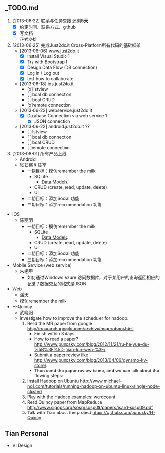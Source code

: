 ## _TODO.md

1. [2013-06-22] 联系与任务交接 还剩**5天**
	- [x] 约定时间、联系方式、github
	- [x] 写文档
	- [ ] 正式交接
2. [2013-06-25] 完成Just2do.it Cross-Platform所有代码的基础框架 
	- [2013-06-06] www.just2do.it
		- [x] Install Visual Studio 1
		- [x] Try with Bootstrap 1
		- [x] Design Data Flow (DB connection)
		- [x] Log in / Log out
		- [x] test how to collaborate
	- [2013-06-18] ios.just2do.it
		- [x]listview 
		- [ ]local db connection
		- [ ]local CRUD
		- [x]remote connection
	- [2013-06-22] webservice.just2do.it 
		- [x] Database Connection via web service 1
		     - [x] JSON connection
	- [2013-06-22] android.just2do.it ??
		- [ ]listview 
		- [ ]local db connection
		- [ ]local CRUD
		- [ ]remote connection
3. [2013-08-01] 所有产品上线
	- Android 
    - 张艺枥 & 陈军
      - 一期目标：模仿remember the milk
        - SQLite
          - [Data Models](https://github.com/just2do-it/www.just2do.it/wiki/Models).
        - CRUD (create, read, update, delete)
        - UI
      - 二期目标：添加Social 功能
      - 三期目标：添加recommendation 功能
  - iOS
    - 陈丽羽
      - 一期目标：模仿remember the milk
        - SQLite
          - [Data Models](https://github.com/just2do-it/www.just2do.it/wiki/Models).
        - CRUD (create, read, update, delete)
        - UI
      - 二期目标：添加Social 功能
      - 三期目标：添加recommendation 功能
  - Mobile Service (web service)
    - 朱栩甲
      - 如何通过Windows Azure 访问数据库，对于某用户的查询返回相应的记录？数据交互的格式是JSON
  - Web
    - 潘天
    - 模仿remember the milk
  - H-Quincy
	  - 武晓阳
    - investigate how to improve the scheduler for hadoop.
        1. Read the MR paper from google http://research.google.com/archive/mapreduce.html
            - Finish within 3 days. 
            - How to read a paper? http://www.puncsky.com/blog/2012/11/21/ru-he-yue-du-%5B%3F%5D-pian-lun-wen-%3F/
            - Submit a paper review like http://www.puncsky.com/blog/2013/04/06/dynamo-kv-store/.
            - Then send the paper review to me, and we can talk about the flowing steps:
        2. Install Hadoop on Ubuntu http://www.michael-noll.com/tutorials/running-hadoop-on-ubuntu-linux-single-node-cluster/
        3. Play with the Hadoop examples: wordcount 
        4. Read Quincy paper from MapReduce http://www.sigops.org/sosp/sosp09/papers/isard-sosp09.pdf
        5. Talk with Tian about the project https://github.com/puncsky/H-Quincy


## Tian Personal 

- VI Design
